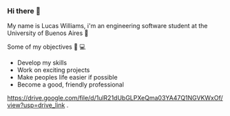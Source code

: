 ### Hi there :metal:
My name is Lucas Williams, i'm an engineering software student at the University of Buenos Aires :orange_book:

Some of my objectives :man: :computer:
* Develop my skills
* Work on exciting projects
* Make peoples life easier if possible
* Become a good, friendly professional

<a href="url">https://drive.google.com/file/d/1ulR21dUbGLPXeQma03YA47Q1NGVKWxOf/view?usp=drive_link
</a>.

<!--
**lucas96will/lucas96will** is a ✨ _special_ ✨ repository because its `README.md` (this file) appears on your GitHub profile.

Here are some ideas to get you started:

- 🔭 I’m currently working on ...
- 🌱 I’m currently learning ...
- 👯 I’m looking to collaborate on ...
- 🤔 I’m looking for help with ...
- 💬 Ask me about ...
- 📫 How to reach me: ...
- 😄 Pronouns: ...
- ⚡ Fun fact: ...
-->
